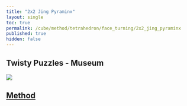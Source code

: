 ```yaml
---
title: "2x2 Jing Pyraminx"
layout: single
toc: true
permalink: /cube/method/tetrahedron/face_turning/2x2_jing_pyraminx
published: true
hidden: false
---
```


<head>
  <base target="_blank">
</head>



## Twisty Puzzles - Museum

<a href="https://twistypuzzles.com/app/museum/museum_showitem.php?pkey=1578">
  <img src="https://twistypuzzles.com/museum/large/01578-01.jpg">
</a>



## [Method](/cube/method/tetrahedron/face_turning/2x2_jing_pyraminx/method)
